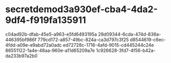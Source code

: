 # secretdemod3a930ef-cba4-4da2-9df4-f919fa135911
c04ad92b-dfab-45e5-a963-e5fd6493195a
28d09344-6cda-474d-836a-446395bf986f
779cd172-a857-49bc-824a-ca3d797c3f25
d8544619-c6ec-4fdd-a09e-e9abd72a0adc
ed72728c-1716-4afd-9015-cd445244c24e
86551122-1a4e-48aa-960e-a11d65209a7e
1c926628-3fd7-4f56-b42a-da233b97a2b0
